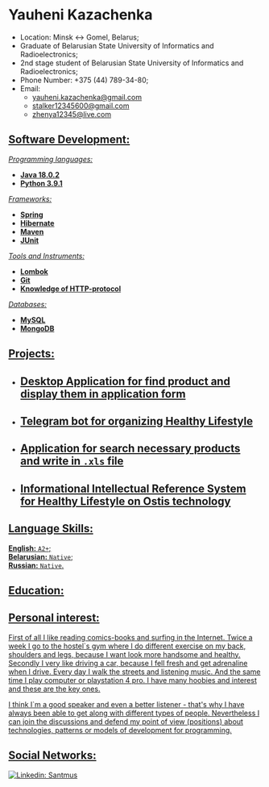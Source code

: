 # Yauheni Kazachenka

* Location: Minsk <-> Gomel, Belarus;
* Graduate of Belarusian State University of Informatics and Radioelectronics;
* 2nd stage student of Belarusian State University of Informatics and Radioelectronics;
* Phone Number: +375 (44) 789-34-80;
* Email: <ul>
  <li><a href="mailto:yauheni.kazachenka@gmail.com">yauheni.kazachenka@gmail.com</li>
  <li><a href="mailto:stalker12345600@gmail.com">stalker12345600@gmail.com</li>
  <li><a href="mailto:zhenya12345@live.com">zhenya12345@live.com</li>
  </ul>

## Software Development:
*Programming languages:*
<ul type="disc">
  <li><b>Java 18.0.2</b></li>
  <li><b>Python 3.9.1</b></li>
</ul>

*Frameworks:*
<ul type="disc">
  <li><b>Spring</b></li>
  <li><b>Hibernate</b></li>
  <li><b>Maven</b></li>
  <li><b>JUnit</b></li>
</ul>

*Tools and Instruments:*
<ul type="disc">
  <li><b>Lombok</b></li>
  <li><b>Git</b></li>
  <li><b>Knowledge of HTTP-protocol</b></li>
</ul>

*Databases:*
<ul type="disc">
  <li><b>MySQL</b></li>
  <li><b>MongoDB</b></li>
</ul>

## Projects:

- Desktop Application for find product and display them in application form
  -
- Telegram bot for organizing Healthy Lifestyle
  -
- Application for search necessary products and write in `.xls` file
  -
- Informational Intellectual Reference System for Healthy Lifestyle on Ostis technology
  - 
## Language Skills:

<b>English:</b> `A2+`;  
<b>Belarusian:</b> `Native`;  
<b>Russian:</b> `Native`.

## Education:



## Personal interest:

First of all I like reading comics-books and surfing in the Internet. Twice a week I go to the hostel`s gym where I do different exercise on my back, shoulders and legs, because I want look more handsome and healthy. Secondly I very like driving a car, because I fell fresh and get adrenaline when I drive. Every day I walk the streets and listening music. And the same time I play computer or playstation 4 pro. I have many hoobies and interest and these are the key ones.

I think I`m a good speaker and even a better listener - that's why I have always been able to get along with different types of people. Nevertheless I can join the discussions and defend my point of view (positions) about technologies, patterns or models of development for programming.

## Social Networks:

[![Linkedin: Santmus](https://img.shields.io/badge/-Yauheni%20Kazachenka-blue?style=flat-square&logo=Linkedin&logoColor=white&link=https://www.linkedin.com/in/yauheni-kazachenka-a2bb07154/)](https://www.linkedin.com/in/yauheni-kazachenka-a2bb07154//)
